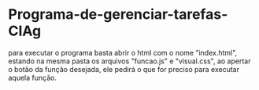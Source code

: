 # Programa-de-gerenciar-tarefas-CIAg

para executar o programa basta abrir o html com o nome "index.html", estando na mesma pasta os arquivos "funcao.js" e "visual.css", ao apertar o botão da função desejada, ele pedirá o que for preciso para executar aquela função.
